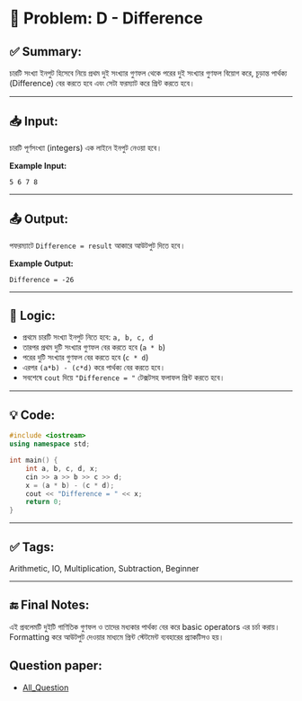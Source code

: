 # 🧩 Problem: D - Difference

## ✅ Summary:
চারটি সংখ্যা ইনপুট হিসেবে নিয়ে প্রথম দুই সংখ্যার গুণফল থেকে পরের দুই সংখ্যার গুণফল বিয়োগ করে, চূড়ান্ত পার্থক্য (Difference) বের করতে হবে এবং সেটা ফরম্যাট করে প্রিন্ট করতে হবে।

---

## 📥 Input:
চারটি পূর্ণসংখ্যা (integers) এক লাইনে ইনপুট নেওয়া হবে।

**Example Input:**
```
5 6 7 8
```
---
## 📤 Output:
পফরম্যাটে `Difference = result` আকারে আউটপুট দিতে হবে।

**Example Output:**
```
Difference = -26
```

---

## 🧠 Logic:
- প্রথমে চারটি সংখ্যা ইনপুট নিতে হবে: `a, b, c, d`
- তারপর প্রথম দুটি সংখ্যার গুণফল বের করতে হবে (`a * b`)
- পরের দুটি সংখ্যার গুণফল বের করতে হবে (`c * d`)
- এরপর `(a*b) - (c*d)` করে পার্থক্য বের করতে হবে।
- সবশেষে `cout` দিয়ে `"Difference = "` টেক্সটসহ ফলাফল প্রিন্ট করতে হবে।

---

## 💡 Code:
```cpp
#include <iostream>
using namespace std;

int main() {
    int a, b, c, d, x;
    cin >> a >> b >> c >> d;
    x = (a * b) - (c * d);
    cout << "Difference = " << x;
    return 0;
}
```

---

## ✅ Tags:
Arithmetic, IO, Multiplication, Subtraction, Beginner

---

## 🔚 Final Notes:
এই প্রবলেমটি দুইটি গাণিতিক গুণফল ও তাদের মধ্যকার পার্থক্য বের করে basic operators এর চর্চা করায়।
Formatting করে আউটপুট দেওয়ার মাধ্যমে প্রিন্ট স্টেটমেন্ট ব্যবহারের প্র্যাকটিসও হয়।

## Question paper:
- [All_Question](../Question%20Paper/All_Question.pdf)
